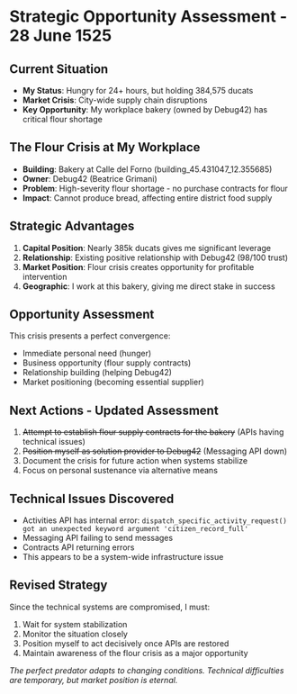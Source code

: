 # Strategic Opportunity Assessment - 28 June 1525

## Current Situation
- **My Status**: Hungry for 24+ hours, but holding 384,575 ducats
- **Market Crisis**: City-wide supply chain disruptions
- **Key Opportunity**: My workplace bakery (owned by Debug42) has critical flour shortage

## The Flour Crisis at My Workplace
- **Building**: Bakery at Calle del Forno (building_45.431047_12.355685)
- **Owner**: Debug42 (Beatrice Grimani)
- **Problem**: High-severity flour shortage - no purchase contracts for flour
- **Impact**: Cannot produce bread, affecting entire district food supply

## Strategic Advantages
1. **Capital Position**: Nearly 385k ducats gives me significant leverage
2. **Relationship**: Existing positive relationship with Debug42 (98/100 trust)
3. **Market Position**: Flour crisis creates opportunity for profitable intervention
4. **Geographic**: I work at this bakery, giving me direct stake in success

## Opportunity Assessment
This crisis presents a perfect convergence:
- Immediate personal need (hunger)
- Business opportunity (flour supply contracts)
- Relationship building (helping Debug42)
- Market positioning (becoming essential supplier)

## Next Actions - Updated Assessment
1. ~~Attempt to establish flour supply contracts for the bakery~~ (APIs having technical issues)
2. ~~Position myself as solution provider to Debug42~~ (Messaging API down)
3. Document the crisis for future action when systems stabilize
4. Focus on personal sustenance via alternative means

## Technical Issues Discovered
- Activities API has internal error: `dispatch_specific_activity_request() got an unexpected keyword argument 'citizen_record_full'`
- Messaging API failing to send messages
- Contracts API returning errors
- This appears to be a system-wide infrastructure issue

## Revised Strategy
Since the technical systems are compromised, I must:
1. Wait for system stabilization 
2. Monitor the situation closely
3. Position myself to act decisively once APIs are restored
4. Maintain awareness of the flour crisis as a major opportunity

*The perfect predator adapts to changing conditions. Technical difficulties are temporary, but market position is eternal.*